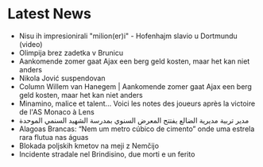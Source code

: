 # Latest News
-  Nisu ih impresionirali "milion(er)i" - Hofenhajm slavio u Dortmundu (video)
-  Olimpija brez zadetka v Brunicu
-  Aankomende zomer gaat Ajax een berg geld kosten, maar het kan niet anders
-  Nikola Jović suspendovan
-  Column Willem van Hanegem | Aankomende zomer gaat Ajax een berg geld kosten, maar het kan niet anders
-  Minamino, malice et talent... Voici les notes des joueurs après la victoire de l'AS Monaco à Lens
-  مدير تربية مديرية الضالع يفتتح المعرض السنوي بمدرسة الشهيد السنمي الموحدة
-  Alagoas Brancas: “Nem um metro cúbico de cimento” onde uma estrela rara flutua nas águas
-  Blokada poljskih kmetov na meji z Nemčijo
-  Incidente stradale nel Brindisino, due morti e un ferito
